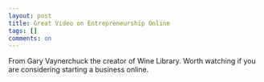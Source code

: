 ```yaml
---
layout: post
title: Great Video on Entrepreneurship Online
tags: []
comments: on
---
```

From Gary Vaynerchuck the creator of Wine Library. Worth watching if you are considering starting a business online.

<object classid="clsid:d27cdb6e-ae6d-11cf-96b8-444553540000" width="480" height="385" codebase="http://download.macromedia.com/pub/shockwave/cabs/flash/swflash.cab#version=6,0,40,0"><param name="allowFullScreen" value="true" /><param name="allowscriptaccess" value="always" /><param name="src" value="http://www.youtube.com/v/EhqZ0RU95d4&amp;hl=en_US&amp;fs=1&amp;" /><param name="allowfullscreen" value="true" /><embed type="application/x-shockwave-flash" width="480" height="385" src="http://www.youtube.com/v/EhqZ0RU95d4&amp;hl=en_US&amp;fs=1&amp;" allowscriptaccess="always" allowfullscreen="true"></embed></object>
